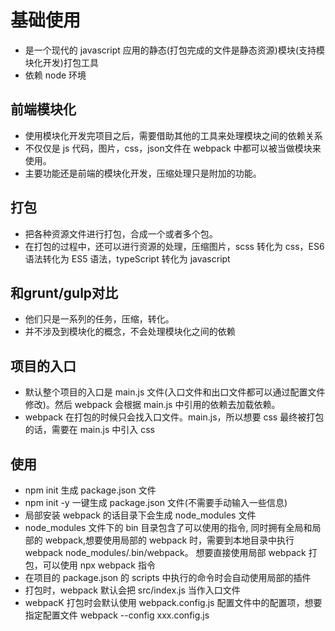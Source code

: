 <!--
 * @Author: xujie 1607526161@qq.com
 * @Date: 2022-04-22 13:10:59
 * @LastEditors: xujie 1607526161@qq.com
 * @FilePath: \HTML-CSS-Javascript-\Node.js学习\webpack学习\笔记\webpack了解.md
 * @Description: 
-->
# 基础使用

* 是一个现代的 javascript 应用的静态(打包完成的文件是静态资源)模块(支持模块化开发)打包工具
* 依赖 node 环境

## 前端模块化

* 使用模块化开发完项目之后，需要借助其他的工具来处理模块之间的依赖关系
* 不仅仅是 js 代码，图片，css，json文件在 webpack 中都可以被当做模块来使用。
* 主要功能还是前端的模块化开发，压缩处理只是附加的功能。

## 打包

* 把各种资源文件进行打包，合成一个或者多个包。
* 在打包的过程中，还可以进行资源的处理，压缩图片，scss 转化为 css，ES6 语法转化为 ES5 语法，typeScript 转化为 javascript

## 和grunt/gulp对比

* 他们只是一系列的任务，压缩，转化。
* 并不涉及到模块化的概念，不会处理模块化之间的依赖

## 项目的入口

* 默认整个项目的入口是 main.js 文件(入口文件和出口文件都可以通过配置文件修改)。然后 webpack 会根据 main.js 中引用的依赖去加载依赖。
* webpack 在打包的时候只会找入口文件。main.js，所以想要 css 最终被打包的话，需要在 main.js 中引入 css

## 使用

* npm init 生成 package.json 文件
* npm init -y 一键生成 package.json 文件(不需要手动输入一些信息)
* 局部安装 webpack 的话目录下会生成 node_modules 文件
* node_modules 文件下的 bin 目录包含了可以使用的指令, 同时拥有全局和局部的 webpack,想要使用局部的 webpack 时，需要到本地目录中执行 webpack node_modules/.bin/webpack。 想要直接使用局部 webpack 打包，可以使用 npx webpack 指令
* 在项目的 package.json 的 scripts 中执行的命令时会自动使用局部的插件
* 打包时，webpack 默认会把 src/index.js 当作入口文件
* webpacK 打包时会默认使用 webpack.config.js 配置文件中的配置项，想要指定配置文件 webpack --config xxx.config.js
